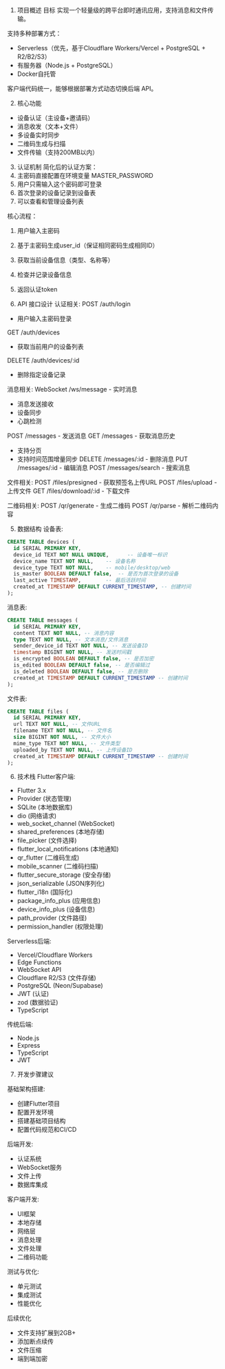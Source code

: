 1. 项目概述
目标
实现一个轻量级的跨平台即时通讯应用，支持消息和文件传输。

支持多种部署方式：
- Serverless（优先，基于Cloudflare Workers/Vercel + PostgreSQL + R2/B2/S3）
- 有服务器（Node.js + PostgreSQL）
- Docker自托管

客户端代码统一，能够根据部署方式动态切换后端 API。

2. 核心功能
- 设备认证（主设备+邀请码）
- 消息收发（文本+文件）
- 多设备实时同步
- 二维码生成与扫描
- 文件传输（支持200MB以内）

3. 认证机制
简化后的认证方案：
1. 主密码直接配置在环境变量 MASTER_PASSWORD
2. 用户只需输入这个密码即可登录
3. 首次登录的设备记录到设备表
4. 可以查看和管理设备列表


核心流程：
1. 用户输入主密码
2. 基于主密码生成user_id（保证相同密码生成相同ID）
3. 获取当前设备信息（类型、名称等）
4. 检查并记录设备信息
5. 返回认证token

4. API 接口设计
认证相关:
POST /auth/login
- 用户输入主密码登录

GET /auth/devices
- 获取当前用户的设备列表

DELETE /auth/devices/:id
- 删除指定设备记录

消息相关:
WebSocket /ws/message - 实时消息
- 消息发送接收
- 设备同步
- 心跳检测

POST /messages - 发送消息
GET /messages - 获取消息历史
  - 支持分页
  - 支持时间范围增量同步
DELETE /messages/:id - 删除消息
PUT /messages/:id - 编辑消息
POST /messages/search - 搜索消息

文件相关:
POST /files/presigned - 获取预签名上传URL
POST /files/upload - 上传文件
GET /files/download/:id - 下载文件

二维码相关:
POST /qr/generate - 生成二维码
POST /qr/parse - 解析二维码内容

5. 数据结构
设备表:
```sql
CREATE TABLE devices (
  id SERIAL PRIMARY KEY,
  device_id TEXT NOT NULL UNIQUE,      -- 设备唯一标识
  device_name TEXT NOT NULL,    -- 设备名称
  device_type TEXT NOT NULL,    -- mobile/desktop/web
  is_master BOOLEAN DEFAULT false,  -- 是否为首次登录的设备
  last_active TIMESTAMP,        -- 最后活跃时间
  created_at TIMESTAMP DEFAULT CURRENT_TIMESTAMP, -- 创建时间
);
```

消息表:
```sql
CREATE TABLE messages (
  id SERIAL PRIMARY KEY,
  content TEXT NOT NULL, -- 消息内容
  type TEXT NOT NULL, -- 文本消息/文件消息
  sender_device_id TEXT NOT NULL, -- 发送设备ID
  timestamp BIGINT NOT NULL, -- 发送时间戳  
  is_encrypted BOOLEAN DEFAULT false, -- 是否加密   
  is_edited BOOLEAN DEFAULT false, -- 是否编辑过
  is_deleted BOOLEAN DEFAULT false, -- 是否删除
  created_at TIMESTAMP DEFAULT CURRENT_TIMESTAMP -- 创建时间
);
```

文件表:
```sql
CREATE TABLE files (
  id SERIAL PRIMARY KEY,
  url TEXT NOT NULL, -- 文件URL
  filename TEXT NOT NULL, -- 文件名
  size BIGINT NOT NULL, -- 文件大小
  mime_type TEXT NOT NULL, -- 文件类型
  uploaded_by TEXT NOT NULL, -- 上传设备ID
  created_at TIMESTAMP DEFAULT CURRENT_TIMESTAMP -- 创建时间
);
```


6. 技术栈
Flutter客户端:
- Flutter 3.x
- Provider (状态管理)
- SQLite (本地数据库)
- dio (网络请求)
- web_socket_channel (WebSocket)
- shared_preferences (本地存储)
- file_picker (文件选择)
- flutter_local_notifications (本地通知)
- qr_flutter (二维码生成)
- mobile_scanner (二维码扫描)
- flutter_secure_storage (安全存储)
- json_serializable (JSON序列化)
- flutter_i18n (国际化)
- package_info_plus (应用信息)
- device_info_plus (设备信息)
- path_provider (文件路径)
- permission_handler (权限处理)

Serverless后端:
- Vercel/Cloudflare Workers
- Edge Functions
- WebSocket API
- Cloudflare R2/S3 (文件存储)
- PostgreSQL (Neon/Supabase)
- JWT (认证)
- zod (数据验证)
- TypeScript

传统后端:
- Node.js
- Express
- TypeScript
- JWT

7. 开发步骤建议

基础架构搭建:
- 创建Flutter项目
- 配置开发环境
- 搭建基础项目结构
- 配置代码规范和CI/CD

后端开发:
- 认证系统
- WebSocket服务
- 文件上传
- 数据库集成

客户端开发:
- UI框架
- 本地存储
- 网络层
- 消息处理
- 文件处理
- 二维码功能

测试与优化:
- 单元测试
- 集成测试
- 性能优化

后续优化
- 文件支持扩展到2GB+
- 添加断点续传
- 文件压缩
- 端到端加密


